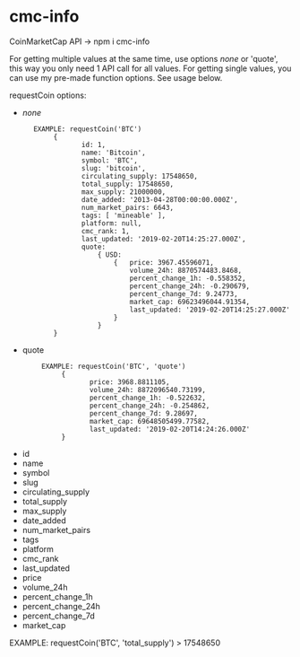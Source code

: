 # cmc-info
CoinMarketCap API
-> npm i cmc-info

For getting multiple values at the same time, use options *none* or 'quote',
this way you only need 1 API call for all values.
For getting single values, you can use my pre-made function options.
See usage below.

requestCoin options:
  - *none*
  ```
		EXAMPLE: requestCoin('BTC')
			 { 
			 		id: 1,
			 		name: 'Bitcoin',
			 		symbol: 'BTC',
			 		slug: 'bitcoin',
			 		circulating_supply: 17548650,
			 		total_supply: 17548650,
			 		max_supply: 21000000,
			 		date_added: '2013-04-28T00:00:00.000Z',
			 		num_market_pairs: 6643,
			 		tags: [ 'mineable' ],
			 		platform: null,
			 		cmc_rank: 1,
			 		last_updated: '2019-02-20T14:25:27.000Z',
			 		quote:
			 			{ USD:
			 				{ 	price: 3967.45596071,
			 					volume_24h: 8870574483.8468,
			 					percent_change_1h: -0.558352,
			 					percent_change_24h: -0.290679,
			 					percent_change_7d: 9.24773,
			 					market_cap: 69623496044.91354,
			 					last_updated: '2019-02-20T14:25:27.000Z'
			 				}
			 			} 
			 }
```
		
  - quote
```
		EXAMPLE: requestCoin('BTC', 'quote')
			 { 
			 		price: 3968.8811105,
			 		volume_24h: 8872096540.73199,
			 		percent_change_1h: -0.522632,
			 		percent_change_24h: -0.254862,
			 		percent_change_7d: 9.28697,
			 		market_cap: 69648505499.77582,
			 		last_updated: '2019-02-20T14:24:26.000Z'
			 }
```
  - id
  - name
  - symbol
  - slug
  - circulating_supply
  - total_supply
  - max_supply
  - date_added
  - num_market_pairs
  - tags
  - platform
  - cmc_rank
  - last_updated
  - price
  - volume_24h
  - percent_change_1h
  - percent_change_24h
  - percent_change_7d
  - market_cap
  
  EXAMPLE: requestCoin('BTC', 'total_supply')
		> 17548650
